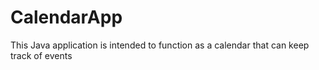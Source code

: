 # CalendarApp
This Java application is intended to function as a calendar that can keep track of events
